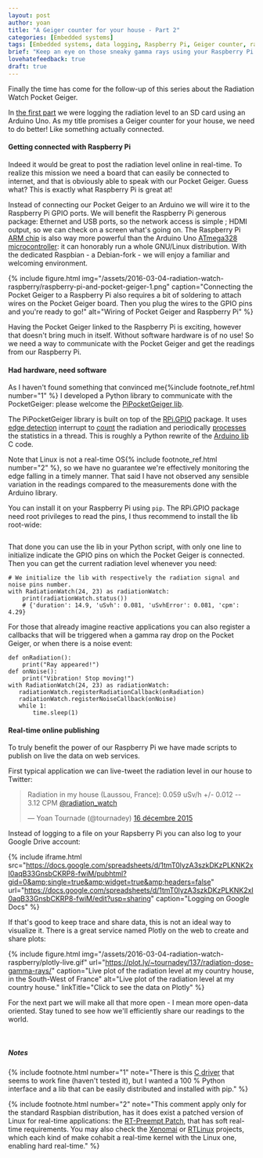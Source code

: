 ```yaml
---
layout: post
author: yoan
title: "A Geiger counter for your house - Part 2"
categories: [Embedded systems]
tags: [Embedded systems, data logging, Raspberry Pi, Geiger counter, radiation]
brief: "Keep an eye on those sneaky gamma rays using your Raspberry Pi."
lovehatefeedback: true
draft: true
---
```


Finally the time has come for the follow-up of this series about the Radiation Watch Pocket Geiger.

In [the first part][part_one] we were logging the radiation level to an SD card using an Arduino Uno. As my title promises a Geiger counter for your house, we need to do better! Like something actually connected.

#### Getting connected with Raspberry Pi

Indeed it would be great to post the radiation level online in real-time. To realize this mission we need a board that can easily be connected to internet, and that is obviously able to speak with our Pocket Geiger. Guess what? This is exactly what Raspberry Pi is great at!

Instead of connecting our Pocket Geiger to an Arduino we will wire it to the Raspberry Pi GPIO ports. We will benefit the Raspberry Pi generous package: Ethernet and USB ports, so the network access is simple ; HDMI output, so we can check on a screen what's going on. The Raspberry Pi [ARM chip](https://www.arm.com/products/processors/classic/arm11/arm1176.php) is also way more powerful than the Arduino Uno [ATmega328 microcontroller](http://www.atmel.com/devices/atmega328p.aspx): it can honorably run a whole GNU/Linux distribution. With the dedicated Raspbian - a Debian-fork - we will enjoy a familiar and welcoming environment.

{% include figure.html img="/assets/2016-03-04-radiation-watch-raspberry/raspberry-pi-and-pocket-geiger-1.png" caption="Connecting the Pocket Geiger to a Raspberry Pi also requires a bit of soldering to attach wires on the Pocket Geiger board. Then you plug the wires to the GPIO pins and you're ready to go!" alt="Wiring of Pocket Geiger and Raspberry Pi" %}

Having the Pocket Geiger linked to the Raspberry Pi is exciting, however that doesn't bring much in itself. Without software hardware is of no use! So we need a way to communicate with the Pocket Geiger and get the readings from our Raspberry Pi.

#### Had hardware, need software

As I haven't found something that convinced me{%include footnote_ref.html number="1" %} I developed a Python library to communicate with the PocketGeiger: please welcome the [PiPocketGeiger lib][PiPocketGeiger_lib].

The PiPocketGeiger library is built on top of the [RPi.GPIO][rpi_gpio_lib] package. It uses [edge detection][rpi_gpio_irq] interrupt to [count](https://github.com/MonsieurV/PiPocketGeiger/blob/22f29b0a3c3e5f46a8afa1e37b82a58c012ae456/PiPocketGeiger/__init__.py#L102) the radiation and periodically [processes](https://github.com/MonsieurV/PiPocketGeiger/blob/22f29b0a3c3e5f46a8afa1e37b82a58c012ae456/PiPocketGeiger/__init__.py#L119) the statistics in a thread. This is roughly a Python rewrite of the [Arduino lib](https://github.com/MonsieurV/ArduinoPocketGeiger) C code.

Note that Linux is not a real-time OS{% include footnote_ref.html number="2" %}, so we have no guarantee we're effectively monitoring the edge falling in a timely manner. That said I have not observed any sensible variation in the readings compared to the measurements done with the Arduino library.

You can install it on your Raspberry Pi using `pip`. The RPi.GPIO package need root privileges to read the pins, I thus recommend to install the lib root-wide:

```sudo install pip PiPocketGeiger
```

That done you can use the lib in your Python script, with only one line to initialize indicate the GPIO pins on which the Pocket Geiger is connected. Then you can get the current radiation level whenever you need:

```
# We initialize the lib with respectively the radiation signal and noise pins number.
with RadiationWatch(24, 23) as radiationWatch:
    print(radiationWatch.status())
    # {'duration': 14.9, 'uSvh': 0.081, 'uSvhError': 0.081, 'cpm': 4.29}
```

For those that already imagine reactive applications you can also register a callbacks that will be triggered when a gamma ray drop on the Pocket Geiger, or when there is a noise event:

```
def onRadiation():
    print("Ray appeared!")
def onNoise():
    print("Vibration! Stop moving!")
with RadiationWatch(24, 23) as radiationWatch:
   radiationWatch.registerRadiationCallback(onRadiation)
   radiationWatch.registerNoiseCallback(onNoise)
   while 1:
       time.sleep(1)
```

#### Real-time online publishing

To truly benefit the power of our Raspberry Pi we have made scripts to publish on live the data on web services.

First typical application we can live-tweet the radiation level in our house to Twitter:

<blockquote class="twitter-tweet" data-lang="fr"><p lang="en" dir="ltr">Radiation in my house (Laussou, France): 0.059 uSv/h +/- 0.012 -- 3.12 CPM <a href="https://twitter.com/radiation_watch">@radiation_watch</a></p>&mdash; Yoan Tournade (@tournadey) <a href="https://twitter.com/tournadey/status/676932050562232320">16 décembre 2015</a></blockquote>
<script async src="//platform.twitter.com/widgets.js" charset="utf-8"></script>

Instead of logging to a file on your Rapsberry Pi you can also log to your Google Drive account:

{% include iframe.html src="https://docs.google.com/spreadsheets/d/1tmT0lyzA3szkDKzPLKNK2xI0aqB33GnsbCKRP8-fwiM/pubhtml?gid=0&amp;single=true&amp;widget=true&amp;headers=false" url="https://docs.google.com/spreadsheets/d/1tmT0lyzA3szkDKzPLKNK2xI0aqB33GnsbCKRP8-fwiM/edit?usp=sharing" caption="Logging on Google Docs" %}

If that's good to keep trace and share data, this is not an ideal way to visualize it. There is a great service named Plotly on the web to create and share plots:

{% include figure.html img="/assets/2016-03-04-radiation-watch-raspberry/plotly-live.gif" url="https://plot.ly/~tournadey/137/radiation-dose-gamma-rays/" caption="Live plot of the radiation level at my country house, in the South-West of France" alt="Live plot of the radiation level at my country house." linkTitle="Click to see the data on Plotly" %}

For the next part we will make all that more open - I mean more open-data oriented. Stay tuned to see how we'll efficiently share our readings to the world.

<br>

##### Notes

{% include footnote.html number="1" note="There is this [C driver](https://github.com/orsp/Pocket_Rasdiation_Counter) that seems to work fine (haven't tested it), but I wanted a 100 % Python interface and a lib that can be easily distributed and installed with pip." %}

{% include footnote.html number="2" note="This comment apply only for the standard Raspbian distribution, has it does exist a patched version of Linux for real-time applications: the [RT-Preempt Patch](https://rt.wiki.kernel.org/index.php/RT_PREEMPT_HOWTO), that has soft real-time requirements. You may also check the [Xenomai](https://xenomai.org/start-here/) or [RTLinux](https://en.wikipedia.org/wiki/RTLinux) projects, which each kind of make cohabit a real-time kernel with the Linux one, enabling hard real-time." %}

[part_one]: /2015/12/06/radiation-watch-arduino/
[PiPocketGeiger_lib]: https://github.com/MonsieurV/PiPocketGeiger
[rpi_gpio_lib]: https://pypi.python.org/pypi/RPi.GPIO
[rpi_gpio_irq]: https://sourceforge.net/p/raspberry-gpio-python/wiki/Inputs/#interrupts-and-edge-detection
